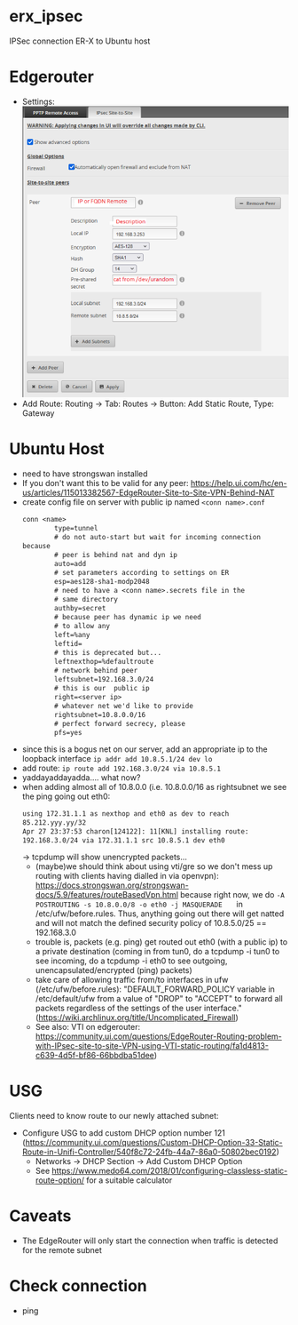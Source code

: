 # erx_ipsec
IPSec connection ER-X to Ubuntu host

# Edgerouter
- Settings:  
![Settings EdgeRouter](https://github.com/l33tn00b/erx_ipsec/blob/main/settings_er.png)
- Add Route: Routing -> Tab: Routes -> Button: Add Static Route, Type: Gateway

# Ubuntu Host
- need to have strongswan installed
- If you don't want this to be valid for any peer: https://help.ui.com/hc/en-us/articles/115013382567-EdgeRouter-Site-to-Site-VPN-Behind-NAT
- create config file on server with public ip named `<conn name>.conf`
  ```
  conn <name>
          type=tunnel
          # do not auto-start but wait for incoming connection because
          # peer is behind nat and dyn ip
          auto=add
          # set parameters according to settings on ER
          esp=aes128-sha1-modp2048
          # need to have a <conn name>.secrets file in the
          # same directory
          authby=secret
          # because peer has dynamic ip we need
          # to allow any
          left=%any
          leftid=
          # this is deprecated but...
          leftnexthop=%defaultroute
          # network behind peer
          leftsubnet=192.168.3.0/24
          # this is our  public ip
          right=<server ip>
          # whatever net we'd like to provide
          rightsubnet=10.8.0.0/16
          # perfect forward secrecy, please
          pfs=yes        
  ```
- since this is a bogus net on our server, add an appropriate ip to the loopback interface
  `ip addr add 10.8.5.1/24 dev lo `
- add route: `ip route add 192.168.3.0/24 via 10.8.5.1`
- yaddayaddayadda.... what now?
- when adding almost all of 10.8.0.0 (i.e. 10.8.0.0/16 as rightsubnet we see the ping going out eth0: 
  ```
  using 172.31.1.1 as nexthop and eth0 as dev to reach 85.212.yyy.yy/32
  Apr 27 23:37:53 charon[124122]: 11[KNL] installing route: 192.168.3.0/24 via 172.31.1.1 src 10.8.5.1 dev eth0
  ```
  -> tcpdump will show unencrypted packets...
  - (maybe)we should think about using vti/gre so we don't mess up routing with clients having dialled in via openvpn): https://docs.strongswan.org/strongswan-docs/5.9/features/routeBasedVpn.html because right now, we do `-A POSTROUTING -s 10.8.0.0/8 -o eth0 -j MASQUERADE   ` in /etc/ufw/before.rules. Thus, anything going out there will get natted and will not match the defined security policy of 10.8.5.0/25 == 192.168.3.0
  - trouble is, packets (e.g. ping) get routed out eth0 (with a public ip) to a private destination (coming in from tun0, do a tcpdump -i tun0 to see incoming, do a tcpdump -i eth0 to see outgoing, unencapsulated/encrypted (ping) packets)
  - take care of allowing traffic from/to interfaces in ufw (/etc/ufw/before.rules): "DEFAULT_FORWARD_POLICY variable in /etc/default/ufw from a value of "DROP" to "ACCEPT" to forward all packets regardless of the settings of the user interface." (https://wiki.archlinux.org/title/Uncomplicated_Firewall)
  - See also: VTI on edgerouter: https://community.ui.com/questions/EdgeRouter-Routing-problem-with-IPsec-site-to-site-VPN-using-VTI-static-routing/fa1d4813-c639-4d5f-bf86-66bbdba51dee)

# USG
Clients need to know route to our newly attached subnet:
- Configure USG to add custom DHCP option number 121 (https://community.ui.com/questions/Custom-DHCP-Option-33-Static-Route-in-Unifi-Controller/540f8c72-24fb-44a7-86a0-50802bec0192)
  - Networks -> DHCP Section -> Add Custom DHCP Option
  - See https://www.medo64.com/2018/01/configuring-classless-static-route-option/ for a suitable calculator

# Caveats
- The EdgeRouter will only start the connection when traffic is detected for the remote subnet

# Check connection
- ping <host on remote subnet>
